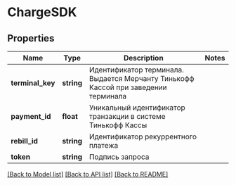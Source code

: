 # ChargeSDK

## Properties
Name | Type | Description | Notes
------------ | ------------- | ------------- | -------------
**terminal_key** | **string** | Идентификатор терминала.  Выдается Мерчанту Тинькофф Кассой при заведении терминала | 
**payment_id** | **float** | Уникальный идентификатор транзакции в системе Тинькофф Кассы | 
**rebill_id** | **string** | Идентификатор рекуррентного платежа | 
**token** | **string** | Подпись запроса | 

[[Back to Model list]](../README.md#documentation-for-models) [[Back to API list]](../README.md#documentation-for-api-endpoints) [[Back to README]](../README.md)


